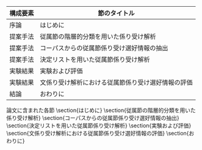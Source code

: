構成要素 | 節のタイトル
 --- | --- 
序論 | はじめに
提案手法 | 従属節の階層的分類を用いた係り受け解析
提案手法 | コーパスからの従属節係り受け選好情報の抽出
提案手法 | 決定リストを用いた従属節係り受け解析
実験結果 | 実験および評価
実験結果 | 文係り受け解析における従属節係り受け選好情報の評価
結論 | おわりに

論文に含まれた各節
\section{はじめに}
\section{従属節の階層的分類を用いた係り受け解析}
\section{コーパスからの従属節係り受け選好情報の抽出}
\section{決定リストを用いた従属節係り受け解析}
\section{実験および評価}
\section{文係り受け解析における従属節係り受け選好情報の評価}
\section{おわりに}
